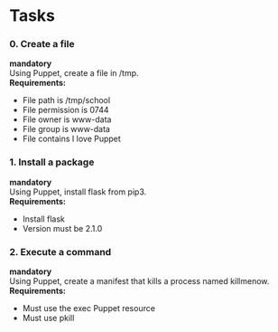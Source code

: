 # Tasks

### 0. Create a file
**mandatory**   
Using Puppet, create a file in /tmp.    
**Requirements:**   
- File path is /tmp/school
- File permission is 0744
- File owner is www-data
- File group is www-data
- File contains I love Puppet

### 1. Install a package
**mandatory**  
Using Puppet, install flask from pip3.  
**Requirements:**   
- Install flask
- Version must be 2.1.0

### 2. Execute a command
**mandatory**   
Using Puppet, create a manifest that kills a process named killmenow.   
**Requirements:**   
- Must use the exec Puppet resource     
- Must use pkill    